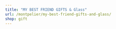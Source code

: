 ```yaml
---
title: "MY BEST FRIEND GIFTS & Glass"
url: /montpelier/my-best-friend-gifts-and-glass/
shop: gift
---
```


